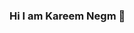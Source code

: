 ### Hi I am Kareem Negm 👋

<!--
**Kareem-negm/Kareem-Negm** is a ✨ _special_ ✨ repository because its `README.md` (this file) appears on your GitHub profile.

[![LinkedIn badge](https://www.linkedin.com/in/kareem-negm-9a7a501a1/)](https://twitter.com/mohamed_abusrea)
[![dev.to badge](https://img.shields.io/badge/linkedin-mohamedabusrea-%230177B5?style=flat&logo=linkedin)](https://www.linkedin.com/in/mohamedabusrea)
[![glitch badge](https://img.shields.io/badge/youtube-mohamedabusrea-%23FF0000?style=flat&logo=youtube)](https://www.youtube.com/c/mohamedabusrea)
[![twitter badge](https://img.shields.io/badge/instagram-@mohamed__abusrea-%23E4415F?style=flat&logo=instagram&logoColor=white)](https://twitter.com/mohamed_abusrea)

Here are some ideas to get you started:

- 🔭 I’m currently working on ...
 🌱 I’m currently learning AI
- 👯 I’m looking to collaborate on ...
- 🤔 I’m looking for help with ...
💬 Ask me about Any field of artificial intelligence  , I will help you
- 📫 How to reach me: ...
- 😄 Pronouns: ...
- ⚡ Fun fact: ...
-->

